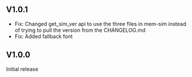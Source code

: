 ## V1.0.1
- Fix: Changed get_sim_ver api to use the three files in mem-sim instead of trying to pull the version from the CHANGELOG.md
- Fix: Added fallback font

## V1.0.0
Initial release